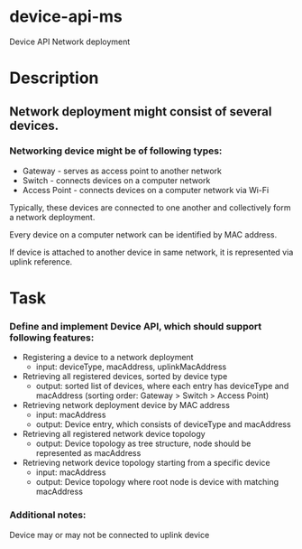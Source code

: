 # device-api-ms
Device API Network deployment 
# Description
## Network deployment might consist of several devices.
### Networking device might be of following types:
- Gateway - serves as access point to another network
- Switch - connects devices on a computer network
- Access Point - connects devices on a computer network via Wi-Fi

Typically, these devices are connected to one another and collectively form a
network deployment.

Every device on a computer network can be identified by MAC address.

If device is attached to another device in same network, it is represented via
uplink reference.

# Task
### Define and implement Device API, which should support following features:
- Registering a device to a network deployment
  - input: deviceType, macAddress, uplinkMacAddress
- Retrieving all registered devices, sorted by device type
  - output: sorted list of devices, where each entry has deviceType and macAddress (sorting order: Gateway > Switch > Access Point)
- Retrieving network deployment device by MAC address
  - input: macAddress
  - output: Device entry, which consists of deviceType and macAddress
- Retrieving all registered network device topology
  - output: Device topology as tree structure, node should be represented as macAddress
- Retrieving network device topology starting from a specific device
  - input: macAddress
  - output: Device topology where root node is device with matching macAddress
###  Additional notes:
Device may or may not be connected to uplink device